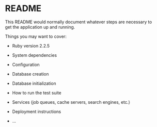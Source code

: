 # README

This README would normally document whatever steps are necessary to get the
application up and running.

Things you may want to cover:

* Ruby version
2.2.5

* System dependencies

* Configuration

* Database creation

* Database initialization

* How to run the test suite

* Services (job queues, cache servers, search engines, etc.)

* Deployment instructions

* ...
